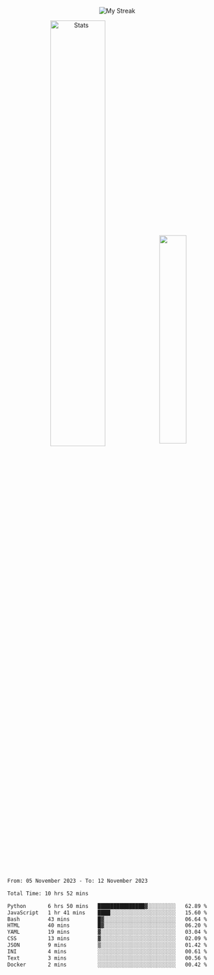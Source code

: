 <p align="center">
<picture>
  <source media="(prefers-color-scheme: dark)" srcset="http://github-readme-streak-stats.herokuapp.com?user=semolik&theme=dark&hide_border=true&background=DD272700">
  <img alt="My Streak" src="http://github-readme-streak-stats.herokuapp.com?user=semolik&hide_border=true">
</picture>
</p>
<div align="center">
  <picture>
    <source media="(prefers-color-scheme: dark)" srcset="https://github-readme-stats.vercel.app/api?username=semolik&show_icons=true&bg_color=DD272700&hide_border=true&theme=dark">
        <img alt="Stats" src="https://github-readme-stats.vercel.app/api?username=semolik&show_icons=true&bg_color=DD272700&hide_border=true" width="50%" >
  </picture>
  <sup>
  <picture>
  <source media="(prefers-color-scheme: dark)" srcset="https://github-readme-stats.vercel.app/api/top-langs/?username=semolik&layout=compact&hide_border=true&bg_color=DD272700&theme=dark">
  <img src="https://github-readme-stats.vercel.app/api/top-langs/?username=semolik&layout=compact&hide_border=true" width="35%" />
  </picture>
  </sup>
</div>
<!--START_SECTION:waka-->

```txt
From: 05 November 2023 - To: 12 November 2023

Total Time: 10 hrs 52 mins

Python       6 hrs 50 mins   ███████████████▓░░░░░░░░░   62.89 %
JavaScript   1 hr 41 mins    ████░░░░░░░░░░░░░░░░░░░░░   15.60 %
Bash         43 mins         █▓░░░░░░░░░░░░░░░░░░░░░░░   06.64 %
HTML         40 mins         █▓░░░░░░░░░░░░░░░░░░░░░░░   06.20 %
YAML         19 mins         ▓░░░░░░░░░░░░░░░░░░░░░░░░   03.04 %
CSS          13 mins         ▓░░░░░░░░░░░░░░░░░░░░░░░░   02.09 %
JSON         9 mins          ▒░░░░░░░░░░░░░░░░░░░░░░░░   01.42 %
INI          4 mins          ░░░░░░░░░░░░░░░░░░░░░░░░░   00.61 %
Text         3 mins          ░░░░░░░░░░░░░░░░░░░░░░░░░   00.56 %
Docker       2 mins          ░░░░░░░░░░░░░░░░░░░░░░░░░   00.42 %
```

<!--END_SECTION:waka-->

